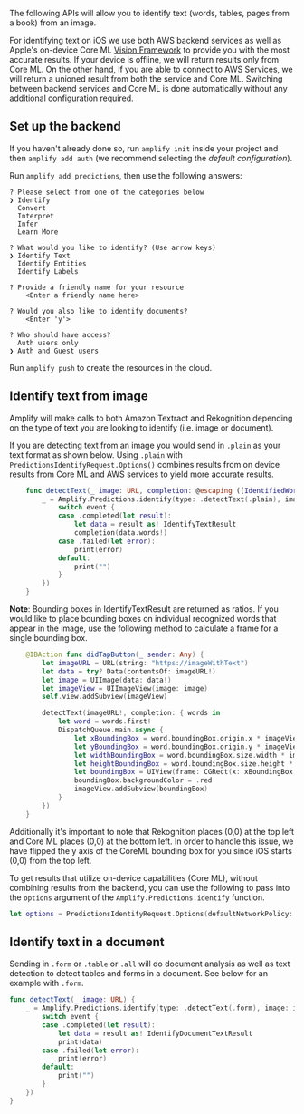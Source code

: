 The following APIs will allow you to identify text (words, tables, pages from a book) from an image.

For identifying text on iOS we use both AWS backend services as well as Apple's on-device Core ML [Vision Framework](https://developer.apple.com/documentation/vision) to provide you with the most accurate results.  If your device is offline, we will return results only from Core ML.  On the other hand, if you are able to connect to AWS Services, we will return a unioned result from both the service and Core ML.  Switching between backend services and Core ML is done automatically without any additional configuration required.

## Set up the backend

If you haven't already done so, run `amplify init` inside your project and then `amplify add auth` (we recommend selecting the *default configuration*).

Run `amplify add predictions`, then use the following answers:

```console
? Please select from one of the categories below
❯ Identify
  Convert
  Interpret
  Infer
  Learn More

? What would you like to identify? (Use arrow keys)
❯ Identify Text
  Identify Entities
  Identify Labels

? Provide a friendly name for your resource
    <Enter a friendly name here>

? Would you also like to identify documents?
    <Enter 'y'> 

? Who should have access?
  Auth users only
❯ Auth and Guest users
```

Run `amplify push` to create the resources in the cloud.

## Identify text from image

Amplify will make calls to both Amazon Textract and Rekognition depending on the type of text you are looking to identify (i.e. image or document).

If you are detecting text from an image you would send in `.plain` as your text format as shown below.  Using `.plain` with `PredictionsIdentifyRequest.Options()` combines results from on device results from Core ML and AWS services to yield more accurate results.

``` swift
    func detectText(_ image: URL, completion: @escaping ([IdentifiedWord]) -> Void) {
        _ = Amplify.Predictions.identify(type: .detectText(.plain), image: image, options: PredictionsIdentifyRequest.Options(), listener: { (event) in
            switch event {
            case .completed(let result):
                let data = result as! IdentifyTextResult
                completion(data.words!)
            case .failed(let error):
                print(error)
            default:
                print("")
            }
        })
    }
```

**Note**: Bounding boxes in IdentifyTextResult are returned as ratios. If you would like to place bounding boxes on individual recognized words that appear in the image, use the following method to calculate a frame for a single bounding box.
```swift 
    @IBAction func didTapButton(_ sender: Any) {
        let imageURL = URL(string: "https://imageWithText")
        let data = try? Data(contentsOf: imageURL!)
        let image = UIImage(data: data!)
        let imageView = UIImageView(image: image)
        self.view.addSubview(imageView)

        detectText(imageURL!, completion: { words in
            let word = words.first!
            DispatchQueue.main.async {
                let xBoundingBox = word.boundingBox.origin.x * imageView.frame.size.width
                let yBoundingBox = word.boundingBox.origin.y * imageView.frame.size.height
                let widthBoundingBox = word.boundingBox.size.width * imageView.frame.size.width
                let heightBoundingBox = word.boundingBox.size.height * imageView.frame.size.height
                let boundingBox = UIView(frame: CGRect(x: xBoundingBox, y: yBoundingBox, width: widthBoundingBox, height: heightBoundingBox))
                boundingBox.backgroundColor = .red
                imageView.addSubview(boundingBox)
            }
        })
    }
```
Additionally it's important to note that Rekognition places (0,0) at the top left and Core ML places (0,0) at the bottom left. In order to handle this issue, we have flipped the y axis of the CoreML bounding box for you since iOS starts (0,0) from the top left.


To get results that utilize on-device capabilities (Core ML), without combining results from the backend, you can use the following to pass into the `options` argument of the `Amplify.Predictions.identify` function.
```swift
let options = PredictionsIdentifyRequest.Options(defaultNetworkPolicy: .offline, pluginOptions: nil)
```

## Identify text in a document

Sending in `.form` or `.table` or `.all` will do document analysis as well as text detection to detect tables and forms in a document. See below for an example with `.form`.

```swift
func detectText(_ image: URL) {
	_ = Amplify.Predictions.identify(type: .detectText(.form), image: image, options: PredictionsIdentifyRequest.Options(), listener: { (event) in
		switch event {
		case .completed(let result):
			let data = result as! IdentifyDocumentTextResult
			print(data)
		case .failed(let error):
			print(error)
		default:
			print("")
		}
	})
}
```